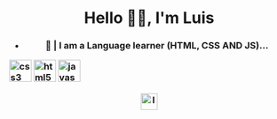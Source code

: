 <h1 align="center">Hello 👋🏼, I'm Luis</h1>
<h3 align="center"Welcome to my GitHub</h3>

- 🧪 | I am a **Language learner (HTML, CSS AND JS)...**
<p align="left"><img src="https://devicons.github.io/devicon/devicon.git/icons/css3/css3-original-wordmark.svg" alt="css3" width="40" height="40"/> <img src="https://devicons.github.io/devicon/devicon.git/icons/html5/html5-original-wordmark.svg" alt="html5" width="40" height="40"/> <img src="https://devicons.github.io/devicon/devicon.git/icons/javascript/javascript-original.svg" alt="javascript" width="40" height="40"/></p><p align="center">
<a href="https://instagram.com/lszofficial" target="blank"><img align="center" src="https://cdn.jsdelivr.net/npm/simple-icons@3.0.1/icons/instagram.svg" alt="levxyca" height="30" width="30" /></a>
</p>
